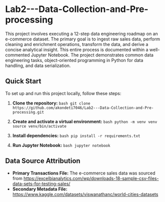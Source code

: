 # Lab2---Data-Collection-and-Pre-processing
This project involves executing a 12-step data engineering roadmap on an e-commerce dataset. The primary goal is to ingest raw sales data, perform cleaning and enrichment operations, transform the data, and derive a concise analytical insight. This entire process is documented within a well-commented Jupyter Notebook. The project demonstrates common data engineering tasks, object-oriented programming in Python for data handling, and data serialization.

## Quick Start

To set up and run this project locally, follow these steps:

1.  **Clone the repository:**
    ```bash git clone https://github.com/akondeti7046/Lab2---Data-Collection-and-Pre-processing.git ```

2.  **Create and activate a virtual environment:**
    ```bash python -m venv venv source venv/bin/activate ```

3.  **Install dependencies:**
    ```bash pip install -r requirements.txt```


4.  **Run Jupyter Notebook:**
    ```bash jupyter notebook``` 


## Data Source Attribution

* **Primary Transactions File:** The e-commerce sales data was sourced from https://excelbianalytics.com/wp/downloads-18-sample-csv-files-data-sets-for-testing-sales/
* **Secondary Metadata File:** https://www.kaggle.com/datasets/viswanathanc/world-cities-datasets

